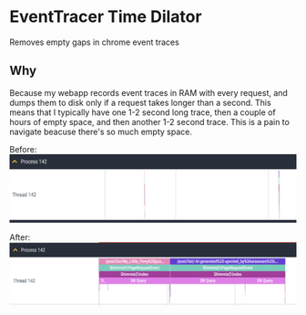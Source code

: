 EventTracer Time Dilator
========================
Removes empty gaps in chrome event traces

Why
---
Because my webapp records event traces in RAM with every request, and dumps them to disk only if a request takes longer than a second. This means that I typically have one 1-2 second long trace, then a couple of hours of empty space, and then another 1-2 second trace. This is a pain to navigate beacuse there's so much empty space.

Before:
![before](./.github/before.png)

After:
![after](./.github/after.png)
